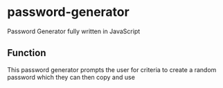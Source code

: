 # password-generator
Password Generator fully written in JavaScript

## Function
This password generator prompts the user for criteria to create a random password which they can then copy and use


